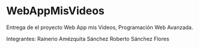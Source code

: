 # WebAppMisVideos

Entrega de el proyecto Web App mis Videos, Programación Web Avanzada.


Integrantes: Rainerio Amézquita Sánchez
             Roberto Sánchez Flores


